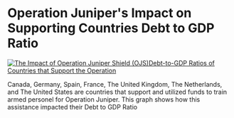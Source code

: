 # Operation Juniper's Impact on Supporting Countries Debt to GDP Ratio

<div class='tableauPlaceholder' id='viz1699892188614' style='position: relative'><noscript><a href='#'><img alt='The Impact of  Operation Juniper Shield  (OJS)Debt-to-GDP Ratios of Countries that Support the Operation ' src='https:&#47;&#47;public.tableau.com&#47;static&#47;images&#47;Th&#47;TheimpactofOJS&#47;Sheet1&#47;1_rss.png' style='border: none' /></a></noscript><object class='tableauViz'  style='display:none;'><param name='host_url' value='https%3A%2F%2Fpublic.tableau.com%2F' /> <param name='embed_code_version' value='3' /> <param name='site_root' value='' /><param name='name' value='TheimpactofOJS&#47;Sheet1' /><param name='tabs' value='no' /><param name='toolbar' value='yes' /><param name='static_image' value='https:&#47;&#47;public.tableau.com&#47;static&#47;images&#47;Th&#47;TheimpactofOJS&#47;Sheet1&#47;1.png' /> <param name='animate_transition' value='yes' /><param name='display_static_image' value='yes' /><param name='display_spinner' value='yes' /><param name='display_overlay' value='yes' /><param name='display_count' value='yes' /><param name='language' value='en-US' /><param name='filter' value='publish=yes' /></object></div>
<script type='text/javascript'>
var divElement = document.getElementById('viz1699892188614');
var vizElement = divElement.getElementsByTagName('object')[0];
vizElement.style.width='100%';vizElement.style.height=(divElement.offsetWidth*0.75)+'px';
var scriptElement = document.createElement('script');
scriptElement.src = 'https://public.tableau.com/javascripts/api/viz_v1.js';
vizElement.parentNode.insertBefore(scriptElement, vizElement);
</script>


Canada, Germany, Spain, France, The United Kingdom, The Netherlands, and The United States are countries that support and utilized funds to train armed personel for Operation Juniper. This graph shows how this assistance impacted their Debt to GDP Ratio 
